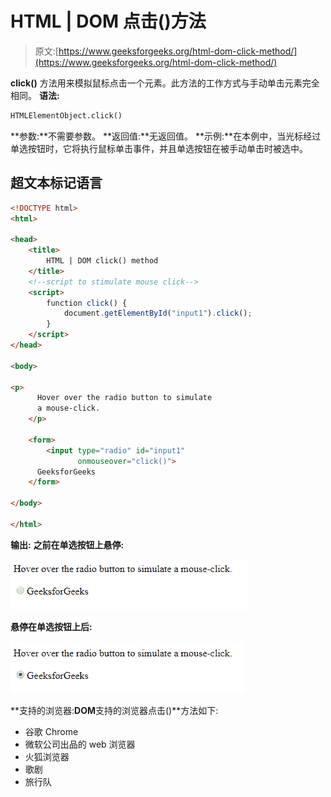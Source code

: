 # HTML | DOM 点击()方法

> 原文:[https://www.geeksforgeeks.org/html-dom-click-method/](https://www.geeksforgeeks.org/html-dom-click-method/)

**click()** 方法用来模拟鼠标点击一个元素。此方法的工作方式与手动单击元素完全相同。
**语法:**

```html
HTMLElementObject.click()
```

**参数:**不需要参数。
**返回值:**无返回值。
**示例:**在本例中，当光标经过单选按钮时，它将执行鼠标单击事件，并且单选按钮在被手动单击时被选中。

## 超文本标记语言

```html
<!DOCTYPE html>
<html>

<head>
    <title>
        HTML | DOM click() method
    </title>
    <!--script to stimulate mouse click-->
    <script>
        function click() {
            document.getElementById("input1").click();
        }
    </script>
</head>

<body>

<p>
      Hover over the radio button to simulate
      a mouse-click.
    </p>

    <form>
        <input type="radio" id="input1"
               onmouseover="click()">
      GeeksforGeeks
    </form>

</body>

</html>
```

**输出:**
**之前在单选按钮上悬停:**

![](img/9cfb69a87ebc6000db0fd7f9c346a580.png)

**悬停在单选按钮上后:**

![](img/f03caa6986649947902b78675bf2b162.png)

**支持的浏览器:**DOM**支持的浏览器点击()**方法如下:

*   谷歌 Chrome
*   微软公司出品的 web 浏览器
*   火狐浏览器
*   歌剧
*   旅行队